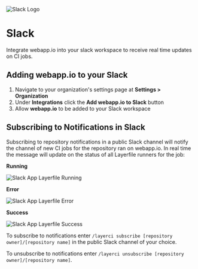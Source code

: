 ![Slack Logo](/docs/resources/slack_logo.svg)

# Slack

Integrate webapp.io into your slack workspace to receive real time updates on CI jobs.

## Adding webapp.io to your Slack

1. Navigate to your organization's settings page at **Settings > Organization**
2. Under **Integrations** click the **Add webapp.io to Slack** button 
3. Allow **webapp.io** to be added to your Slack workspace

## Subscribing to Notifications in Slack

Subscribing to repository notifications in a public Slack channel will notify the channel of new CI jobs for the repository ran on webapp.io.
In real time the message will update on the status of all Layerfile runners for the job:

**Running**

![Slack App Layerfile Running](/docs/resources/slack-app-running.png)

**Error**

![Slack App Layerfile Error](/docs/resources/slack-app-error.png)

**Success**

![Slack App Layerfile Success](/docs/resources/slack-app-success.png)

To subscribe to notifications enter `/layerci subscribe [repository owner]/[repository name]` in the public Slack channel of your choice.

To unsubscribe to notifications enter `/layerci unsubscribe [repository owner]/[repository name]`.

